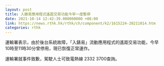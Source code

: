 ```yaml
---
layout: post
title: 入錶易應用程式遙距交易功能今早一度暫停
date: 2021-10-14 12:42:39.000000000 +08:00
link: https://news.rthk.hk/rthk/ch/component/k2/1615224-20211014.htm
categories: rthk
---
```


運輸署表示，由於後台系統故障，「入錶易」流動應用程式的遙距交易功能，今早10時至11時30分曾停用，現已恢復正常運作。

運輸署就事件致歉，駕駛人士可致電熱線 2332 3700查詢。

